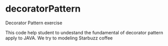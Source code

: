 # decoratorPattern
Decorator Pattern exercise

This code help student to undestand the fundamental of decorator pattern apply to JAVA. We try to modeling Starbuzz coffee
